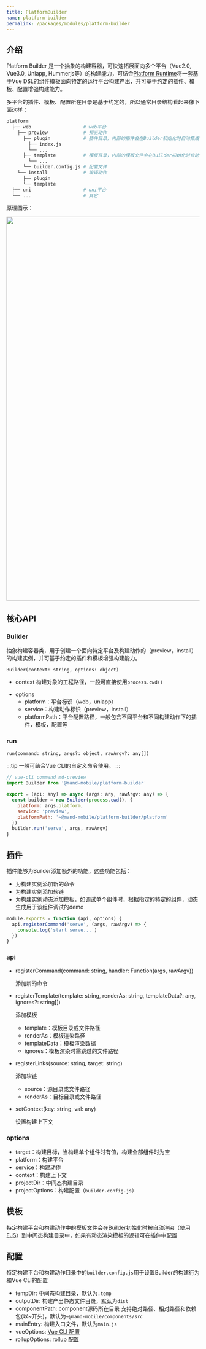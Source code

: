```yaml
---
title: PlatformBuilder
name: platform-builder
permalink: /packages/modules/platform-builder
---
```


## 介绍

Platform Builder 是一个抽象的构建容器，可快速拓展面向多个平台（Vue2.0, Vue3.0, Uniapp, Hummerjs等）的构建能力，可结合[Platform Runtime](/mand-mobile/packages/modules/platform-builder/)将一套基于Vue DSL的组件模板面向特定的运行平台构建产出，并可基于约定的插件、模板、配置增强构建能力。

多平台的插件、模板、配置所在目录是基于约定的，所以通常目录结构看起来像下面这样：

```sh
platform
  ├── web                   # web平台
    ├── preview             # 预览动作
      ├── plugin            # 插件目录，内部的插件会在Builder初始化时自动集成
        ├── index.js
        └── ... 
      ├── template          # 模板目录，内部的模板文件会在Builder初始化时自动复制到设定的中间态构建目录
        └── ... 
      └── builder.config.js # 配置文件
    └── install             # 编译动作
      ├── plugin     
      └── template   
  ├── uni                   # uni平台
  └── ...                   # 其它
```

原理图示：

<p align="center">
<img src="https://pt-starimg.didistatic.com/static/starimg/img/GlyrjQTbPe1628762543661.png" width="1000"/>
</p>

## 核心API

### Builder

抽象构建容器类，用于创建一个面向特定平台及构建动作的（preview，install）的构建实例，并可基于约定的插件和模板增强构建能力。

`Builder(context: string, options: object)`

* context 
  构建对象的工程路径，一般可直接使用`process.cwd()`

- options
  - platform：平台标识（web，uniapp）
  - service：构建动作标识（preview，install）
  - platformPath：平台配置路径，一般包含不同平台和不同构建动作下的插件，模板，配置等

### run

`run(command: string, args?: object, rawArgv?: any[])`

:::tip
一般可结合Vue CLI的自定义命令使用。
:::

```js
// vue-cli command md-preview 
import Builder from '@mand-mobile/platform-builder'

export = (api: any) => async (args: any, rawArgv: any) => {
  const builder = new Builder(process.cwd(), {
    platform: args.platform,
    service: 'preview',
    platformPath: '~@mand-mobile/platform-builder/platform'
  })
  builder.run('serve', args, rawArgv)
}
```

## 插件

插件能够为Builder添加额外的功能，这些功能包括：

- 为构建实例添加新的命令
- 为构建实例添加软链
- 为构建实例动态添加模板，如调试单个组件时，根据指定的特定的组件，动态生成用于该组件调试的demo

```js
module.exports = function (api, options) {
  api.registerCommand('serve', (args, rawArgv) => {
    console.log('start serve...')
  })
}
```

### api

* registerCommand(command: string, handler: Function(args, rawArgv))

  添加新的命令

* registerTemplate(template: string, renderAs: string, templateData?: any, ignores?: string[])

  添加模板

  - template：模板目录或文件路径
  - renderAs：模板渲染路径
  - templateData：模板渲染数据
  - ignores：模板渲染时需跳过的文件路径

* registerLinks(source: string, target: string)

  添加软链

  - source：源目录或文件路径
  - renderAs：目标目录或文件路径

* setContext(key: string, val: any) 

  设置构建上下文

### options

* target：构建目标，当构建单个组件时有值，构建全部组件时为空
* platform：构建平台
* service：构建动作
* context：构建上下文
* projectDir：中间态构建目录
* projectOptions：构建配置（`builder.config.js`）

## 模板

特定构建平台和构建动作中的模板文件会在Builder初始化时被自动渲染（使用[EJS](https://github.com/mde/ejs)）到中间态构建目录中，如果有动态渲染模板的逻辑可在插件中配置

## 配置

特定构建平台和构建动作目录中的`builder.config.js`用于设置Builder的构建行为和Vue CLI的配置

* tempDir: 中间态构建目录，默认为`.temp`
* outputDir: 构建产出静态文件目录，默认为`dist`
* componentPath: component源码所在目录 支持绝对路径、相对路径和依赖包(以~开头)，默认为`~@mand-mobile/components/src`
* mainEntry: 构建入口文件，默认为`main.js`
* vueOptions: [Vue CLI 配置](https://cli.vuejs.org/zh/config/#%E5%85%A8%E5%B1%80-cli-%E9%85%8D%E7%BD%AE)
* rollupOptions: [rollup 配置](https://www.rollupjs.com/guide/zh#-configuration-files-)


